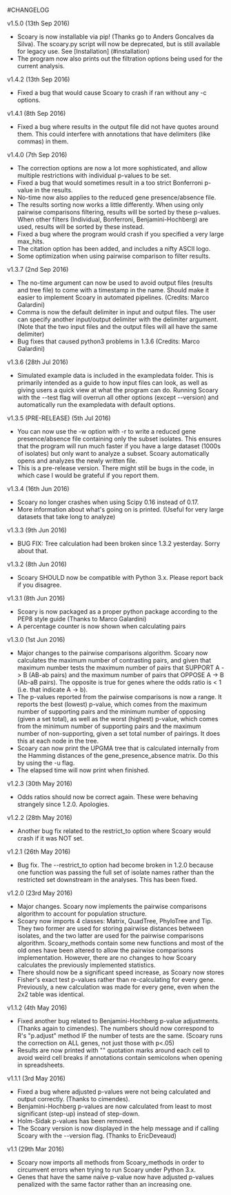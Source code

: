 #CHANGELOG

v1.5.0 (13th Sep 2016)
- Scoary is now installable via pip! (Thanks go to Anders Goncalves da Silva). The scoary.py script will now be deprecated, but is still available for legacy use. See [Installation] (#installation)
- The program now also prints out the filtration options being used for the current analysis.

v1.4.2 (13th Sep 2016)
- Fixed a bug that would cause Scoary to crash if ran without any -c options.

v1.4.1 (8th Sep 2016)
- Fixed a bug where results in the output file did not have quotes around them. This could interfere with annotations that have delimiters (like commas) in them.

v1.4.0 (7th Sep 2016)
- The correction options are now a lot more sophisticated, and allow multiple restrictions with individual p-values to be set.
- Fixed a bug that would sometimes result in a too strict Bonferroni p-value in the results.
- No-time now also applies to the reduced gene presence/absence file.
- The results sorting now works a little differently. When using only pairwise comparisons filtering, results will be sorted by these p-values. When other filters (Individual, Bonferroni, Benjamini-Hochberg) are used, results will be sorted by these instead.
- Fixed a bug where the program would crash if you specified a very large max_hits.
- The citation option has been added, and includes a nifty ASCII logo.
- Some optimization when using pairwise comparison to filter results.

v1.3.7 (2nd Sep 2016)
- The no-time argument can now be used to avoid output files (results and tree file) to come with a timestamp in the name. Should make it easier to implement Scoary in automated pipelines. (Credits: Marco Galardini)
- Comma is now the default delimiter in input and output files. The user can specify another input/output delimiter with the delimiter argument. (Note that the two input files and the output files will all have the same delimiter)
- Bug fixes that caused python3 problems in 1.3.6 (Credits: Marco Galardini)

v1.3.6 (28th Jul 2016)
- Simulated example data is included in the exampledata folder. This is primarily intended as a guide to how input files can look, as well as giving users a quick view at what the program can do. Running Scoary with the --test flag will overrun all other options (except --version) and automatically run the exampledata with default options.

v1.3.5 (PRE-RELEASE) (5th Jul 2016)
- You can now use the -w option with -r to write a reduced gene presence/absence file containing only the subset isolates. This ensures that the program will run much faster if you have a large dataset (1000s of isolates) but only want to analyze a subset. Scoary automatically opens and analyzes the newly written file.
- This is a pre-release version. There might still be bugs in the code, in which case I would be grateful if you report them.

v1.3.4 (16th Jun 2016)
- Scoary no longer crashes when using Scipy 0.16 instead of 0.17.
- More information about what's going on is printed. (Useful for very large datasets that take long to analyze)

v1.3.3 (9th Jun 2016)
- BUG FIX: Tree calculation had been broken since 1.3.2 yesterday. Sorry about that.

v1.3.2 (8th Jun 2016)
- Scoary SHOULD now be compatible with Python 3.x. Please report back if you disagree.

v1.3.1 (8th Jun 2016)
- Scoary is now packaged as a proper python package according to the PEP8 style guide (Thanks to Marco Galardini)
- A percentage counter is now shown when calculating pairs

v1.3.0 (1st Jun 2016)
- Major changes to the pairwise comparisons algorithm. Scoary now calculates the maximum number of contrasting pairs, and given that maximum number tests the maximum number of pairs that SUPPORT A -> B (AB-ab pairs) and the maximum number of pairs that OPPOSE A -> B (Ab-aB pairs). The opposite is true for genes where the odds ratio is < 1 (i.e. that indicate A -> b).
- The p-values reported from the pairwise comparisons is now a range. It reports the best (lowest) p-value, which comes from the maximum number of supporting pairs and the minimum number of opposing (given a set total), as well as the worst (highest) p-value, which comes from the minimum number of supporting pairs and the maximum number of non-supporting, given a set total number of pairings. It does this at each node in the tree.
- Scoary can now print the UPGMA tree that is calculated internally from the Hamming distances of the gene_presence_absence matrix. Do this by using the -u flag.
- The elapsed time will now print when finished.

v1.2.3 (30th May 2016)
- Odds ratios should now be correct again. These were behaving strangely since 1.2.0. Apologies.

v1.2.2 (28th May 2016)
- Another bug fix related to the restrict_to option where Scoary would crash if it was NOT set. 

v1.2.1 (26th May 2016)

- Bug fix. The --restrict_to option had become broken in 1.2.0 because one function was passing the full set of isolate names rather than the restricted set downstream in the analyses. This has been fixed.

v1.2.0 (23rd May 2016)

- Major changes. Scoary now implements the pairwise comparisons algorithm to account for population structure.
- Scoary now imports 4 classes: Matrix, QuadTree, PhyloTree and Tip. They two former are used for storing pairwise distances between isolates, and the two latter are used for the pairwise comparisons algorithm. Scoary_methods contain some new functions and most of the old ones have been altered to allow the pairwise comparisons implementation. However, there are no changes to how Scoary calculates the previously implemented statistics.
- There should now be a significant speed increase, as Scoary now stores Fisher's exact test p-values rather than re-calculating for every gene. Previously, a new calculation was made for every gene, even when the 2x2 table was identical.

v1.1.2 (4th May 2016)

- Fixed another bug related to Benjamini-Hochberg p-value adjustments. (Thanks again to cimendes). The numbers should now correspond to R's "p.adjust" method IF the number of tests are the same. (Scoary runs the correction on ALL genes, not just those with p<.05)
- Results are now printed with "" quotation marks around each cell to avoid weird cell breaks if annotations contain semicolons when opening in spreadsheets.

v1.1.1 (3rd May 2016)

- Fixed a bug where adjusted p-values were not being calculated and output correctly. (Thanks to cimendes).
- Benjamini-Hochberg p-values are now calculated from least to most significant (step-up) instead of step-down.
- Holm-Sidak p-values has been removed.
- The Scoary version is now displayed in the help message and if calling Scoary with the --version flag. (Thanks to EricDeveaud)

v1.1 (29th Mar 2016)

- Scoary now imports all methods from Scoary_methods in order to circumvent errors when trying to run Scoary under Python 3.x.
- Genes that have the same naïve p-value now have adjusted p-values penalized with the same factor rather than an increasing one.
